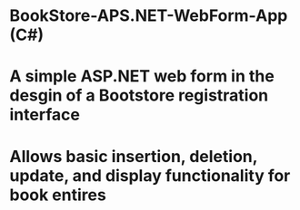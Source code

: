 # BookStore-APS.NET-WebForm-App (C#)
 # A simple ASP.NET web form in the desgin of a Bootstore registration interface
 # Allows basic insertion, deletion, update, and display functionality for book entires
